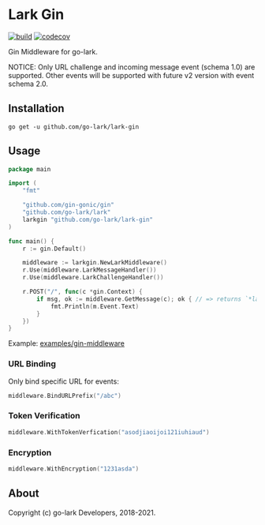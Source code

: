 # Lark Gin

[![build](https://github.com/go-lark/lark-gin/actions/workflows/ci.yml/badge.svg)](https://github.com/go-lark/lark-gin/actions/workflows/ci.yml)
[![codecov](https://codecov.io/gh/go-lark/lark-gin/branch/main/graph/badge.svg?token=MQL8MFPF2Q)](https://codecov.io/gh/go-lark/lark-gin)

Gin Middleware for go-lark.

NOTICE: Only URL challenge and incoming message event (schema 1.0) are supported.
Other events will be supported with future v2 version with event schema 2.0.

## Installation

```shell
go get -u github.com/go-lark/lark-gin
```

## Usage

```go
package main

import (
    "fmt"

    "github.com/gin-gonic/gin"
    "github.com/go-lark/lark"
    larkgin "github.com/go-lark/lark-gin"
)

func main() {
    r := gin.Default()

    middleware := larkgin.NewLarkMiddleware()
    r.Use(middleware.LarkMessageHandler())
    r.Use(middleware.LarkChallengeHandler())

    r.POST("/", func(c *gin.Context) {
        if msg, ok := middleware.GetMessage(c); ok { // => returns `*lark.EventMessage`
            fmt.Println(m.Event.Text)
        }
    })
}
```

Example: [examples/gin-middleware](https://github.com/go-lark/examples/tree/main/gin-middleware)

### URL Binding

Only bind specific URL for events:
```go
middleware.BindURLPrefix("/abc")
```

### Token Verification

```go
middleware.WithTokenVerfication("asodjiaoijoi121iuhiaud")
```

### Encryption

```go
middleware.WithEncryption("1231asda")
```

## About

Copyright (c) go-lark Developers, 2018-2021.

